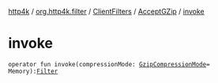 [http4k](../../../index.md) / [org.http4k.filter](../../index.md) / [ClientFilters](../index.md) / [AcceptGZip](index.md) / [invoke](./invoke.md)

# invoke

`operator fun invoke(compressionMode: `[`GzipCompressionMode`](../../-gzip-compression-mode/index.md)` = Memory): `[`Filter`](../../../org.http4k.core/-filter.md)